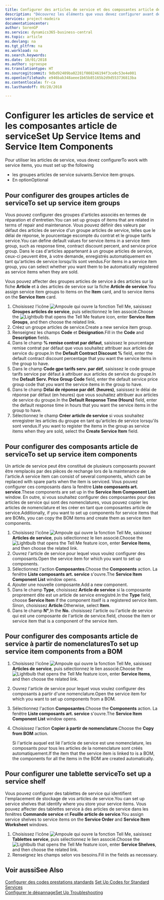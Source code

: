 ```yaml
---
title: Configurer des articles de service et des composantes article de service | Microsoft Docs
description: "Découvrez les éléments que vous devez configurer avant de pouvoir utiliser des articles de service, notamment les valeurs par défaut telles que le délai de réponse, le pourcentage escompte de paiement contrat et le groupe tarifs service."
services: project-madeira
documentationcenter: 
author: SorenGP
ms.service: dynamics365-business-central
ms.topic: article
ms.devlang: na
ms.tgt_pltfrm: na
ms.workload: na
ms.search.keywords: 
ms.date: 10/01/2018
ms.author: sgroespe
ms.translationtype: HT
ms.sourcegitcommit: 9dbd92409ba02281f008246194f3ce0c53e4e001
ms.openlocfilehash: e946bab348aeee1b65b85165b2d9d553736813ba
ms.contentlocale: fr-ca
ms.lasthandoff: 09/28/2018

---
```

# <a name="set-up-service-items-and-service-item-components"></a><span data-ttu-id="b144d-103">Configurer les articles de service et les composantes article de service</span><span class="sxs-lookup"><span data-stu-id="b144d-103">Set Up Service Items and Service Item Components</span></span>
<span data-ttu-id="b144d-104">Pour utiliser les articles de service, vous devez configurer</span><span class="sxs-lookup"><span data-stu-id="b144d-104">To work with service items, you must set up the following</span></span>

* <span data-ttu-id="b144d-105">les groupes articles de service suivants.</span><span class="sxs-lookup"><span data-stu-id="b144d-105">Service item groups.</span></span>
* <span data-ttu-id="b144d-106">En option</span><span class="sxs-lookup"><span data-stu-id="b144d-106">Optional</span></span>

## <a name="to-set-up-service-item-groups"></a><span data-ttu-id="b144d-107">Pour configurer des groupes articles de service</span><span class="sxs-lookup"><span data-stu-id="b144d-107">To set up service item groups</span></span>
<span data-ttu-id="b144d-108">Vous pouvez configurer des groupes d'articles associés en termes de réparation et d'entretien.</span><span class="sxs-lookup"><span data-stu-id="b144d-108">You can set up groups of items that are related in terms of repair and maintenance.</span></span> <span data-ttu-id="b144d-109">Vous pouvez définir des valeurs par défaut des articles de service d'un groupe articles de service, telles que le délai de réponse, le pourcentage escompte du contrat et le groupe tarifs service.</span><span class="sxs-lookup"><span data-stu-id="b144d-109">You can define default values for service items in a service item group, such as response time, contract discount percent, and service price group.</span></span> <span data-ttu-id="b144d-110">Dans le cas d'articles appartenant à un groupe articles de service, ceux-ci peuvent être, à votre demande, enregistrés automatiquement en tant qu'articles de service lorsqu'ils sont vendus.</span><span class="sxs-lookup"><span data-stu-id="b144d-110">For items in a service item group, you can select whether you want them to be automatically registered as service items when they are sold.</span></span>  

<span data-ttu-id="b144d-111">Vous pouvez affecter des groupes articles de service à des articles sur la fiche **Article** et à des articles de service sur la fiche **Article de service**.</span><span class="sxs-lookup"><span data-stu-id="b144d-111">You assign service item groups to items on the **Item** card, and to service items on the **Service Item** card.</span></span>  

1. <span data-ttu-id="b144d-112">Choisissez l'icône ![Ampoule qui ouvre la fonction Tell Me](media/ui-search/search_small.png "Dites-moi ce que vous voulez faire"), saisissez **Groupes articles de service**, puis sélectionnez le lien associé.</span><span class="sxs-lookup"><span data-stu-id="b144d-112">Choose the ![Lightbulb that opens the Tell Me feature](media/ui-search/search_small.png "Tell me what you want to do") icon, enter **Service Item Groups**, and then choose the related link.</span></span>  
2. <span data-ttu-id="b144d-113">Créez un groupe articles de service.</span><span class="sxs-lookup"><span data-stu-id="b144d-113">Create a new service item group.</span></span>  
3. <span data-ttu-id="b144d-114">Renseignez les champs **Code** et **Désignation**.</span><span class="sxs-lookup"><span data-stu-id="b144d-114">Fill in the **Code** and **Description** fields.</span></span>  
4. <span data-ttu-id="b144d-115">Dans le champ **% remise contrat par défaut**, saisissez le pourcentage remise contrat par défaut que vous souhaitez attribuer aux articles de service du groupe.</span><span class="sxs-lookup"><span data-stu-id="b144d-115">In the **Default Contract Discount %** field, enter the default contract discount percentage that you want the service items in the group to have.</span></span>  
5. <span data-ttu-id="b144d-116">Dans le champ **Code gpe tarifs serv. par déf**, saisissez le code groupe tarifs service par défaut à attribuer aux articles de service du groupe.</span><span class="sxs-lookup"><span data-stu-id="b144d-116">In the **Default Serv. Price Group Code** field, enter the default service price group code that you want the service items in the group to have.</span></span>  
6. <span data-ttu-id="b144d-117">Dans le champ **Délai de réponse par déf. (heures)**, saisissez le délai de réponse par défaut (en heures) que vous souhaitez attribuer aux articles de service du groupe.</span><span class="sxs-lookup"><span data-stu-id="b144d-117">In the **Default Response Time (Hours)** field, enter the default response time in hours that you want the service items in the group to have.</span></span>  
7. <span data-ttu-id="b144d-118">Sélectionnez le champ **Créer article de service** si vous souhaitez enregistrer les articles du groupe en tant qu'articles de service lorsqu'ils sont vendus.</span><span class="sxs-lookup"><span data-stu-id="b144d-118">If you want to register the items in the group as service items when they are sold, select the **Create Service Item** field.</span></span>  

## <a name="to-set-up-service-item-components"></a><span data-ttu-id="b144d-119">Pour configurer des composants article de service</span><span class="sxs-lookup"><span data-stu-id="b144d-119">To set up service item components</span></span>
<span data-ttu-id="b144d-120">Un article de service peut être constitué de plusieurs composants pouvant être remplacés par des pièces de rechange lors de la maintenance de l'article.</span><span class="sxs-lookup"><span data-stu-id="b144d-120">A service item can consist of several components, which can be replaced with spare parts when the item is serviced.</span></span> <span data-ttu-id="b144d-121">Vous pouvez configurer ces composants dans la fenêtre **Liste composants art. service**.</span><span class="sxs-lookup"><span data-stu-id="b144d-121">These components are set up in the **Service Item Component List** window.</span></span> <span data-ttu-id="b144d-122">En outre, si vous souhaitez configurer des composantes pour des articles de service qui sont des nomenclatures, vous pouvez copier les articles de nomenclature et les créer en tant que composantes article de service.</span><span class="sxs-lookup"><span data-stu-id="b144d-122">Additionally, if you want to set up components for service items that are BOMs, you can copy the BOM items and create them as service item components.</span></span>

1. <span data-ttu-id="b144d-123">Choisissez l'icône ![Ampoule qui ouvre la fonction Tell Me](media/ui-search/search_small.png "Dites-moi ce que vous voulez faire"), saisissez **Articles de service**, puis sélectionnez le lien associé.</span><span class="sxs-lookup"><span data-stu-id="b144d-123">Choose the ![Lightbulb that opens the Tell Me feature](media/ui-search/search_small.png "Tell me what you want to do") icon, enter **Service Items**, and then choose the related link.</span></span>
2. <span data-ttu-id="b144d-124">Ouvrez l'article de service pour lequel vous voulez configurer des composants.</span><span class="sxs-lookup"><span data-stu-id="b144d-124">Open the service item for which you want to set up components.</span></span>  
3. <span data-ttu-id="b144d-125">Sélectionnez l'action **Composantes**.</span><span class="sxs-lookup"><span data-stu-id="b144d-125">Choose the **Components** action.</span></span> <span data-ttu-id="b144d-126">La fenêtre **Liste composants art. service** s'ouvre.</span><span class="sxs-lookup"><span data-stu-id="b144d-126">The **Service Item Component List** window opens.</span></span>  
4. <span data-ttu-id="b144d-127">Ajouter une nouvelle composante.</span><span class="sxs-lookup"><span data-stu-id="b144d-127">Add a new component.</span></span>  
5. <span data-ttu-id="b144d-128">Dans le champ **Type**, choisissez **Article de service** si la composante proprement dite est un article de service enregistré.</span><span class="sxs-lookup"><span data-stu-id="b144d-128">In the **Type** field, choose **Service Item** if the component itself is a registered service item.</span></span> <span data-ttu-id="b144d-129">Sinon, choisissez **Article**.</span><span class="sxs-lookup"><span data-stu-id="b144d-129">Otherwise, select **Item**.</span></span>  
6. <span data-ttu-id="b144d-130">Dans le champ **N°**,</span><span class="sxs-lookup"><span data-stu-id="b144d-130">In the **No.**</span></span> <span data-ttu-id="b144d-131">choisissez l'article ou l'article de service qui est une composante de l'article de service.</span><span class="sxs-lookup"><span data-stu-id="b144d-131">field, choose the item or service item that is a component of the service item.</span></span>  

## <a name="to-set-up-service-item-components-from-a-bom"></a><span data-ttu-id="b144d-132">Pour configurer des composants article de service à partir de nomenclatures</span><span class="sxs-lookup"><span data-stu-id="b144d-132">To set up service item components from a BOM</span></span>
1.  <span data-ttu-id="b144d-133">Choisissez l'icône ![Ampoule qui ouvre la fonction Tell Me](media/ui-search/search_small.png "Dites-moi ce que vous voulez faire"), saisissez **Articles de service**, puis sélectionnez le lien associé.</span><span class="sxs-lookup"><span data-stu-id="b144d-133">Choose the ![Lightbulb that opens the Tell Me feature](media/ui-search/search_small.png "Tell me what you want to do") icon, enter **Service Items**, and then choose the related link.</span></span>  
2. <span data-ttu-id="b144d-134">Ouvrez l'article de service pour lequel vous voulez configurer des composants à partir d'une nomenclature.</span><span class="sxs-lookup"><span data-stu-id="b144d-134">Open the service item for which you want to set up components from a BOM.</span></span>  
3. <span data-ttu-id="b144d-135">Sélectionnez l'action **Composantes**.</span><span class="sxs-lookup"><span data-stu-id="b144d-135">Choose the **Components** action.</span></span> <span data-ttu-id="b144d-136">La fenêtre **Liste composants art. service** s'ouvre.</span><span class="sxs-lookup"><span data-stu-id="b144d-136">The **Service Item Component List** window opens.</span></span>  
4. <span data-ttu-id="b144d-137">Choisissez l'action **Copier à partir de nomenclature**.</span><span class="sxs-lookup"><span data-stu-id="b144d-137">Choose the **Copy from BOM** action.</span></span>  

    <span data-ttu-id="b144d-138">Si l'article auquel est lié l'article de service est une nomenclature, les composants pour tous les articles de la nomenclature sont créés automatiquement.</span><span class="sxs-lookup"><span data-stu-id="b144d-138">If the item that the service item is linked to is a BOM, the components for all the items in the BOM are created automatically.</span></span>  

## <a name="to-set-up-a-service-shelf"></a><span data-ttu-id="b144d-139">Pour configurer une tablette service</span><span class="sxs-lookup"><span data-stu-id="b144d-139">To set up a service shelf</span></span>
<span data-ttu-id="b144d-140">Vous pouvez configurer des tablettes de service qui identifient l'emplacement de stockage de vos articles de service.</span><span class="sxs-lookup"><span data-stu-id="b144d-140">You can set up service shelves that identify where you store your service items.</span></span> <span data-ttu-id="b144d-141">Vous pouvez affecter des tablettes service à des articles de service dans les fenêtres **Commande service** et **Feuille article de service**.</span><span class="sxs-lookup"><span data-stu-id="b144d-141">You assign service shelves to service items on the **Service Order** and **Service Item Worksheet** windows.</span></span>  

1. <span data-ttu-id="b144d-142">Choisissez l'icône ![Ampoule qui ouvre la fonction Tell Me](media/ui-search/search_small.png "Dites-moi ce que vous voulez faire"), saisissez **Tablettes service**, puis sélectionnez le lien associé.</span><span class="sxs-lookup"><span data-stu-id="b144d-142">Choose the ![Lightbulb that opens the Tell Me feature](media/ui-search/search_small.png "Tell me what you want to do") icon, enter **Service Shelves**, and then choose the related link.</span></span>
2. <span data-ttu-id="b144d-143">Renseignez les champs selon vos besoins.</span><span class="sxs-lookup"><span data-stu-id="b144d-143">Fill in the fields as necessary.</span></span>

## <a name="see-also"></a><span data-ttu-id="b144d-144">Voir aussi</span><span class="sxs-lookup"><span data-stu-id="b144d-144">See Also</span></span>
<span data-ttu-id="b144d-145">[Configurer des codes prestations standards](service-how-setup-service-coding.md) </span><span class="sxs-lookup"><span data-stu-id="b144d-145">[Set Up Codes for Standard Services](service-how-setup-service-coding.md) </span></span>  
[<span data-ttu-id="b144d-146">Configurer le dépannage</span><span class="sxs-lookup"><span data-stu-id="b144d-146">Set Up Troubleshooting</span></span>](service-how-setup-troubleshooting.md)

